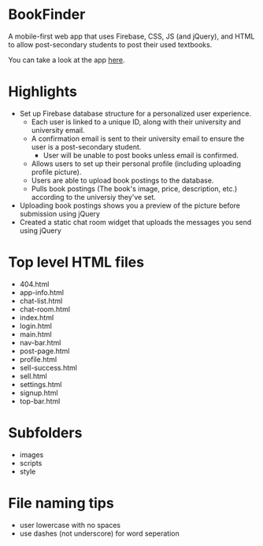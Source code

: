 # BookFinder

A mobile-first web app that uses Firebase, CSS, JS (and jQuery), and HTML to allow post-secondary students to post their used textbooks.

You can take a look at the app [here](https://bookfinder-2b31b.firebaseapp.com/login.html).

# Highlights
-	Set up Firebase database structure for a personalized user experience. 
    - Each user is linked to a unique ID, along with their university and university email.
    - A confirmation email is sent to their university email to ensure the user is a post-secondary student.
      - User will be unable to post books unless email is confirmed.
    - Allows users to set up their personal profile (including uploading profile picture).
    - Users are able to upload book postings to the database.
    - Pulls book postings (The book's image, price, description, etc.) according to the universiy they've set.
- Uploading book postings shows you a preview of the picture before submission using jQuery
- Created a static chat room widget that uploads the messages you send using jQuery

# Top level HTML files
- 404.html
- app-info.html
- chat-list.html
- chat-room.html
- index.html
- login.html
- main.html
- nav-bar.html
- post-page.html
- profile.html
- sell-success.html
- sell.html
- settings.html
- signup.html
- top-bar.html

# Subfolders
-	images
-	scripts
-	style

# File naming tips
-	user lowercase with no spaces
-	use dashes (not underscore) for word seperation
